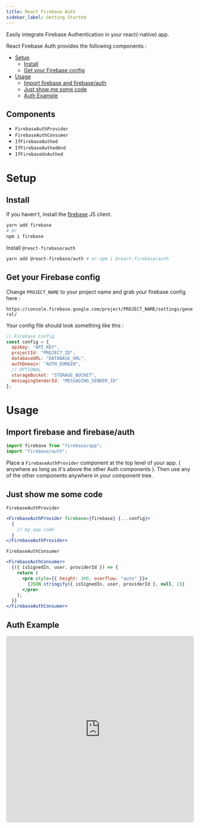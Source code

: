 ```yaml
---
title: React Firebase Auth
sidebar_label: Getting Started
---
```


Easily integrate Firebase Authentication in your react(-native) app.

React Firebase Auth provides the following components :

- [Setup](#setup)
  - [Install](#install)
  - [Get your Firebase config](#get-your-firebase-config)
- [Usage](#usage)
  - [Import firebase and firebase/auth](#import-firebase-and-firebaseauth)
  - [Just show me some code](#just-show-me-some-code)
  - [Auth Example](#auth-example)

## Components

- `FirebaseAuthProvider`
- `FirebaseAuthConsumer`
- `IfFirebaseAuthed`
- `IfFirebaseAuthedAnd`
- `IfFirebaseUnAuthed`

# Setup

## Install

If you haven't, install the [firebase](https://www.npmjs.com/package/firebase) JS client.

```bash
yarn add firebase
# Or
npm i firebase
```

Install `@react-firebase/auth`

```bash
yarn add @react-firebase/auth # or npm i @react-firebase/auth
```

## Get your Firebase config

Change `PROJECT_NAME` to your project name and grab your firebase config here :

`https://console.firebase.google.com/project/PROJECT_NAME/settings/general/`

Your config file should look something like this :

```javascript
// Firebase Config
const config = {
  apiKey: "API_KEY",
  projectId: "PROJECT_ID",
  databaseURL: "DATABASE_URL",
  authDomain: "AUTH_DOMAIN",
  // OPTIONAL
  storageBucket: "STORAGE_BUCKET",
  messagingSenderId: "MESSAGING_SENDER_ID"
};
```

# Usage

## Import firebase and firebase/auth

```javascript
import firebase from "firebase/app";
import "firebase/auth";
```

Place a `FirebaseAuthProvider` component at the top level of your app. ( anywhere as long as it's above the other Auth components ).
Then use any of the other components anywhere in your component tree.

## Just show me some code

`FirebaseAuthProvider`

```jsx
<FirebaseAuthProvider firebase={firebase} {...config}>
  {
    // my app code
  }
</FirebaseAuthProvider>
```

`FirebaseAuthConsumer`

```jsx
<FirebaseAuthConsumer>
  {({ isSignedIn, user, providerId }) => {
    return (
      <pre style={{ height: 300, overflow: "auto" }}>
        {JSON.stringify({ isSignedIn, user, providerId }, null, 2)}
      </pre>
    );
  }}
</FirebaseAuthConsumer>
```

## Auth Example

<iframe src="https://codesandbox.io/embed/github/rakannimer/react-firebase/tree/master/modules/sandboxes/firebase-auth" style="width:100%; height:500px; border:0; border-radius: 4px; overflow:hidden;" sandbox="allow-modals allow-forms allow-popups allow-scripts allow-same-origin"></iframe>
